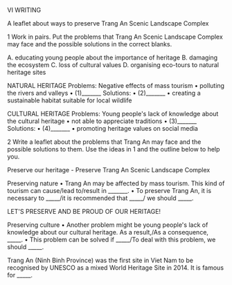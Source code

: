VI WRITING

A leaflet about ways to preserve Trang An Scenic Landscape Complex

1 Work in pairs. Put the problems that Trang An Scenic Landscape Complex may face and the possible solutions in the correct blanks.

A. educating young people about the importance of heritage
B. damaging the ecosystem
C. loss of cultural values
D. organising eco-tours to natural heritage sites

NATURAL HERITAGE
Problems: Negative effects of mass tourism
• polluting the rivers and valleys
• (1)_______
Solutions:
• (2)_______
• creating a sustainable habitat suitable for local wildlife

CULTURAL HERITAGE
Problems: Young people's lack of knowledge about the cultural heritage
• not able to appreciate traditions
• (3)_______
Solutions:
• (4)_______
• promoting heritage values on social media

2 Write a leaflet about the problems that Trang An may face and the possible solutions to them. Use the ideas in 1 and the outline below to help you.

Preserve our heritage - Preserve Trang An Scenic Landscape Complex

Preserving nature
• Trang An may be affected by mass tourism. This kind of tourism can cause/lead to/result in _______.
• To preserve Trang An, it is necessary to _____/it is recommended that _____/ we should _____.

LET'S PRESERVE AND BE PROUD OF OUR HERITAGE!

Preserving culture
• Another problem might be young people's lack of knowledge about our cultural heritage. As a result,/As a consequence, _____.
• This problem can be solved if _____/To deal with this problem, we should _____.

Trang An (Ninh Binh Province) was the first site in Viet Nam to be recognised by UNESCO as a mixed World Heritage Site in 2014. It is famous for _____.
